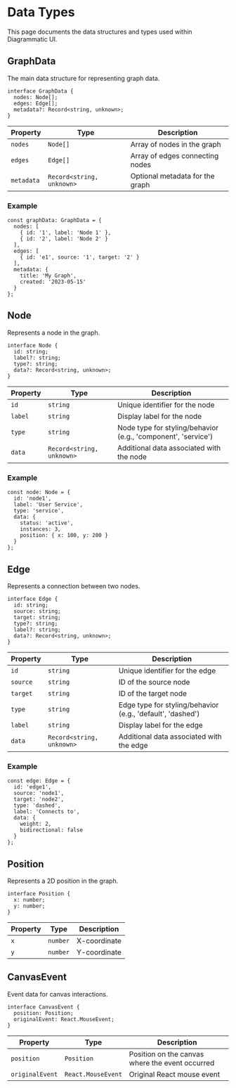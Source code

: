 # Data Types

This page documents the data structures and types used within Diagrammatic UI.

## GraphData

The main data structure for representing graph data.

```tsx
interface GraphData {
  nodes: Node[];
  edges: Edge[];
  metadata?: Record<string, unknown>;
}
```

| Property | Type | Description |
|----------|------|-------------|
| `nodes` | `Node[]` | Array of nodes in the graph |
| `edges` | `Edge[]` | Array of edges connecting nodes |
| `metadata` | `Record<string, unknown>` | Optional metadata for the graph |

### Example

```tsx
const graphData: GraphData = {
  nodes: [
    { id: '1', label: 'Node 1' },
    { id: '2', label: 'Node 2' }
  ],
  edges: [
    { id: 'e1', source: '1', target: '2' }
  ],
  metadata: {
    title: 'My Graph',
    created: '2023-05-15'
  }
};
```

## Node

Represents a node in the graph.

```tsx
interface Node {
  id: string;
  label?: string;
  type?: string;
  data?: Record<string, unknown>;
}
```

| Property | Type | Description |
|----------|------|-------------|
| `id` | `string` | Unique identifier for the node |
| `label` | `string` | Display label for the node |
| `type` | `string` | Node type for styling/behavior (e.g., 'component', 'service') |
| `data` | `Record<string, unknown>` | Additional data associated with the node |

### Example

```tsx
const node: Node = {
  id: 'node1',
  label: 'User Service',
  type: 'service',
  data: {
    status: 'active',
    instances: 3,
    position: { x: 100, y: 200 }
  }
};
```

## Edge

Represents a connection between two nodes.

```tsx
interface Edge {
  id: string;
  source: string;
  target: string;
  type?: string;
  label?: string;
  data?: Record<string, unknown>;
}
```

| Property | Type | Description |
|----------|------|-------------|
| `id` | `string` | Unique identifier for the edge |
| `source` | `string` | ID of the source node |
| `target` | `string` | ID of the target node |
| `type` | `string` | Edge type for styling/behavior (e.g., 'default', 'dashed') |
| `label` | `string` | Display label for the edge |
| `data` | `Record<string, unknown>` | Additional data associated with the edge |

### Example

```tsx
const edge: Edge = {
  id: 'edge1',
  source: 'node1',
  target: 'node2',
  type: 'dashed',
  label: 'Connects to',
  data: {
    weight: 2,
    bidirectional: false
  }
};
```

## Position

Represents a 2D position in the graph.

```tsx
interface Position {
  x: number;
  y: number;
}
```

| Property | Type | Description |
|----------|------|-------------|
| `x` | `number` | X-coordinate |
| `y` | `number` | Y-coordinate |

## CanvasEvent

Event data for canvas interactions.

```tsx
interface CanvasEvent {
  position: Position;
  originalEvent: React.MouseEvent;
}
```

| Property | Type | Description |
|----------|------|-------------|
| `position` | `Position` | Position on the canvas where the event occurred |
| `originalEvent` | `React.MouseEvent` | Original React mouse event | 